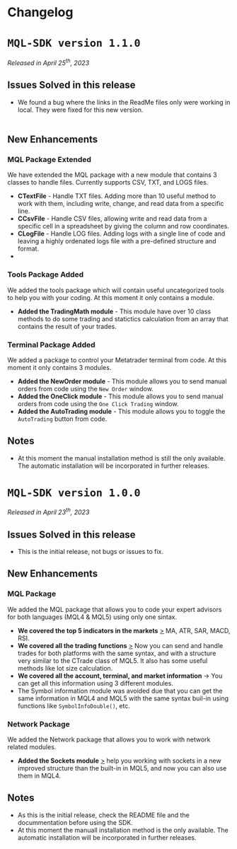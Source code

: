 # Changelog
# `MQL-SDK version 1.1.0`
*Released in April 25<sup>th</sup>, 2023*

## **Issues Solved in this release**
* We found a bug where the links in the ReadMe files only were working in local. They were fixed for this new version. <br><br>

## **New Enhancements**
### **MQL Package Extended**
We have extended the MQL package with a new module that contains 3 classes to handle files. Currently supports CSV, TXT, and LOGS files.

* **CTextFile** - Handle TXT files. Adding more than 10 useful method to work with them, including write, change, and read data from a specific line.
* **CCsvFile** - Handle CSV files, allowing write and read data from a specific cell in a spreadsheet by giving the column and row coordinates.
* **CLogFile** - Handle LOG files. Adding logs with a single line of code and leaving a highly ordenated logs file with a pre-defined structure and format.
* 
### **Tools Package Added**
We added the tools package which will contain useful uncategorized tools to help you with your coding. At this moment it only contains a module.

* **Added the TradingMath module** - This module have over 10 class methods to do some trading and statictics calculation from an array that contains the result of your trades.

### **Terminal Package Added**
We added a package to control your Metatrader terminal from code. At this moment it only contains 3 modules.

* **Added the NewOrder module** - This module allows you to send manual orders from code using the `New Order` window.
* **Added the OneClick module** - This module allows you to send manual orders from code using the `One Click Trading` window.
* **Added the AutoTrading module** - This module allows you to toggle the `AutoTrading` button from code.

## Notes
* At this moment the manual installation method is still the only available. The automatic installation will be incorporated in further releases.

# `MQL-SDK version 1.0.0`
*Released in April 23<sup>th</sup>, 2023*

## **Issues Solved in this release**
* This is the initial release, not bugs or issues to fix.

## **New Enhancements**
### **MQL Package**
We added the MQL package that allows you to code your expert advisors for both languages (MQL4 & MQL5) using only one sintax.
* **We covered the top 5 indicators in the markets** [>](../docs/mql/indicators.md) MA, ATR, SAR, MACD, RSI.
* **We covered all the  trading functions** [>](../docs/mql/trade.md) Now you can send and handle trades for both platforms with the same syntax, and with a structure very similar to the CTrade class of MQL5. It also has some useful methods like lot size calculation.
* **We covered all the account, terminal, and market information** -> You can get all this information using 3 different modules.
* The Symbol information module was avoided due that you can get the same information in MQL4 and MQL5 with the same syntax buil-in using functions like `SymbolInfoDouble()`, etc.

### **Network Package**
We added the Network package that allows you to work with network related modules.
* **Added the Sockets module** [>](../docs/network/sockets.md) help you working with sockets in a new improved structure than the built-in in MQL5, and now you can also use them in MQL4.

## Notes
* As this is the initial release, check the README file and the docummentation before using the SDK.
* At this moment the manuall installation method is the only available. The automatic installation will be incorporated in further releases.